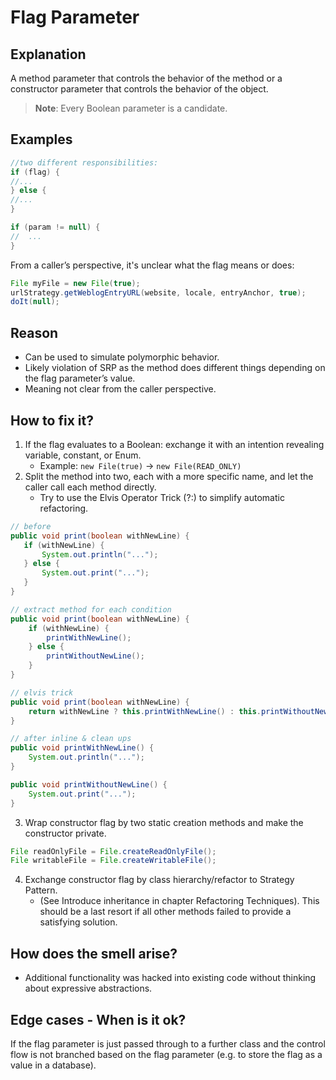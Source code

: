 # Flag Parameter

## Explanation

A method parameter that controls the behavior of the method or a constructor parameter that controls the behavior of the object.
> **Note**: Every Boolean parameter is a candidate.

## Examples

```java
//two different responsibilities:
if (flag) {
//...
} else {
//...
}

if (param != null) {    
//  ...
}
```

From a caller’s perspective, it's unclear what the flag means or does:

```java
File myFile = new File(true);
urlStrategy.getWeblogEntryURL(website, locale, entryAnchor, true);
doIt(null);
```

## Reason

- Can be used to simulate polymorphic behavior.
- Likely violation of SRP as the method does different things depending on the flag parameter’s value.
- Meaning not clear from the caller perspective.

## How to fix it?

1. If the flag evaluates to a Boolean: exchange it with an intention revealing variable, constant, or Enum.
    - Example: `new File(true)` → `new File(READ_ONLY)`
2. Split the method into two, each with a more specific name, and let the caller call each method directly.
    - Try to use the Elvis Operator Trick (?:) to simplify automatic refactoring.

```java
// before
public void print(boolean withNewLine) {
   if (withNewLine) {
       System.out.println("...");
   } else { 
       System.out.print("...");
   }
}

// extract method for each condition
public void print(boolean withNewLine) {
    if (withNewLine) {
        printWithNewLine();
    } else {
        printWithoutNewLine();
    }
}

// elvis trick
public void print(boolean withNewLine) {
    return withNewLine ? this.printWithNewLine() : this.printWithoutNewLine();
}

// after inline & clean ups
public void printWithNewLine() {
    System.out.println("...");
}

public void printWithoutNewLine() {
    System.out.print("...");
}
```

3. Wrap constructor flag by two static creation methods and make the constructor private.

```java
File readOnlyFile = File.createReadOnlyFile();
File writableFile = File.createWritableFile();
```

4. Exchange constructor flag by class hierarchy/refactor to Strategy Pattern.
    - (See Introduce inheritance in chapter Refactoring Techniques). This should be a last resort if all other methods failed to provide a satisfying solution.

## How does the smell arise?

- Additional functionality was hacked into existing code without thinking about expressive abstractions.

## Edge cases - When is it ok?

If the flag parameter is just passed through to a further class and the control flow is not branched based on the flag parameter (e.g. to store the flag as a value in a database).



